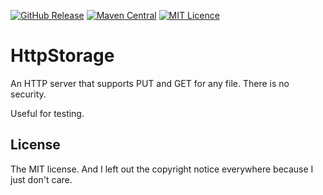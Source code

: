 
[![GitHub Release](https://img.shields.io/github/release/codemonstur/httpstorage.svg)](https://github.com/codemonstur/httpstorage/releases) 
[![Maven Central](https://maven-badges.herokuapp.com/maven-central/com.github.codemonstur/httpstorage/badge.svg)](http://mvnrepository.com/artifact/com.github.codemonstur/httpstorage)
[![MIT Licence](https://badges.frapsoft.com/os/mit/mit.svg?v=103)](https://opensource.org/licenses/mit-license.php)

# HttpStorage

An HTTP server that supports PUT and GET for any file.
There is no security.

Useful for testing.

## License

The MIT license. And I left out the copyright notice everywhere because I just don't care.

